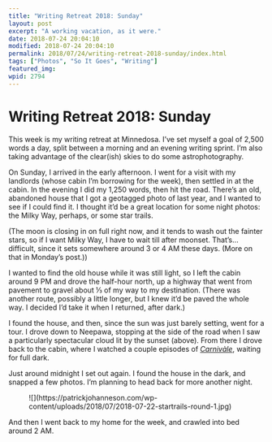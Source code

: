 ```yaml
---
title: "Writing Retreat 2018: Sunday"
layout: post
excerpt: "A working vacation, as it were."
date: 2018-07-24 20:04:10
modified: 2018-07-24 20:04:10
permalink: 2018/07/24/writing-retreat-2018-sunday/index.html
tags: ["Photos", "So It Goes", "Writing"]
featured_img: 
wpid: 2794
---
```


# Writing Retreat 2018: Sunday

This week is my writing retreat at Minnedosa. I’ve set myself a goal of 2,500 words a day, split between a morning and an evening writing sprint. I’m also taking advantage of the clear(ish) skies to do some astrophotography.

On Sunday, I arrived in the early afternoon. I went for a visit with my landlords (whose cabin I’m borrowing for the week), then settled in at the cabin. In the evening I did my 1,250 words, then hit the road. There’s an old, abandoned house that I got a geotagged photo of last year, and I wanted to see if I could find it. I thought it’d be a great location for some night photos: the Milky Way, perhaps, or some star trails.

(The moon is closing in on full right now, and it tends to wash out the fainter stars, so if I want Milky Way, I have to wait till after moonset. That’s… difficult, since it sets somewhere around 3 or 4 AM these days. (More on that in Monday’s post.))

I wanted to find the old house while it was still light, so I left the cabin around 9 PM and drove the half-hour north, up a highway that went from pavement to gravel about ⅓ of my way to my destination. (There was another route, possibly a little longer, but I knew it’d be paved the whole way. I decided I’d take it when I returned, after dark.)

I found the house, and then, since the sun was just barely setting, went for a tour. I drove down to Neepawa, stopping at the side of the road when I saw a particularly spectacular cloud lit by the sunset (above). From there I drove back to the cabin, where I watched a couple episodes of [*Carnivàle*](https://www.imdb.com/title/tt0319969/)﻿, waiting for full dark.

Just around midnight I set out again. I found the house in the dark, and snapped a few photos. I’m planning to head back for more another night.

<figure class="wp-block-image">![](https://patrickjohanneson.com/wp-content/uploads/2018/07/2018-07-22-startrails-round-1.jpg)</figure>And then I went back to my home for the week, and crawled into bed around 2 AM.